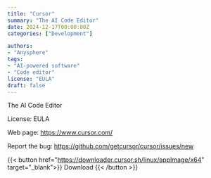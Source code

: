 ```yaml
---
title: "Cursor"
summary: "The AI Code Editor"
date: 2024-12-17T00:00:00Z
categories: ["Development"]

authors:
- "Anysphere"
tags: 
- "AI-powered software"
- "Code editor"
license: "EULA"
draft: false
---
```


The AI Code Editor

License: EULA

Web page: <https://www.cursor.com/>

Report the bug: <https://github.com/getcursor/cursor/issues/new>  

{{< button href="https://downloader.cursor.sh/linux/appImage/x64" target="_blank">}}
Download
{{< /button >}}